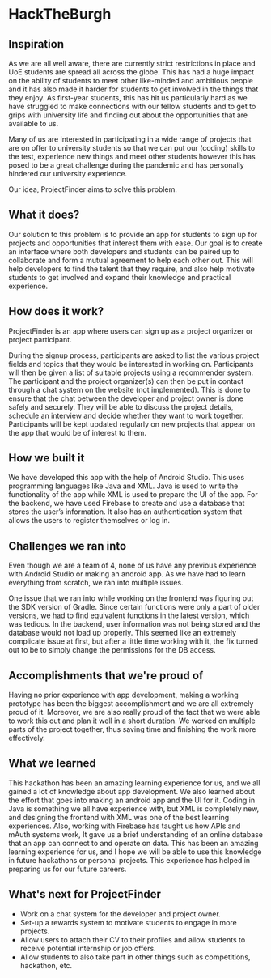 # HackTheBurgh
## Inspiration
As we are all well aware, there are currently strict restrictions in place and UoE students are spread all across the globe. This has had a huge impact on the ability of students to meet other like-minded and ambitious people and it has also made it harder for students to get involved in the things that they enjoy.
As first-year students, this has hit us particularly hard as we have struggled to make connections with our fellow students and to get to grips with university life and finding out about the opportunities that are available to us. 

Many of us are interested in participating in a wide range of projects that are on offer to university students so that we can put our (coding) skills to the test, experience new things and meet other students however this has posed to be a great challenge during the pandemic and has personally hindered our university experience.

Our idea, ProjectFinder aims to solve this problem.
## What it does?
Our solution to this problem is to provide an app for students to sign up for projects and opportunities that interest them with ease. Our goal is to create an interface where both developers and students can be paired up to collaborate and form a mutual agreement to help each other out. This will help developers to find the talent that they require, and also help motivate students to get involved and expand their knowledge and practical experience.
## How does it work?
ProjectFinder is an app where users can sign up as a project organizer or project participant.

During the signup process, participants are asked to list the various project fields and topics that they would be interested in working on. Participants will then be given a list of suitable projects using a recommender system. The participant and the project organizer(s) can then be put in contact through a chat system on the website (not implemented). This is done to ensure that the chat between the developer and project owner is done safely and securely. They will be able to discuss the project details, schedule an interview and decide whether they want to work together.
Participants will be kept updated regularly on new projects that appear on the app that would be of interest to them. 
## How we built it
We have developed this app with the help of Android Studio. This uses programming languages like Java and XML. Java is used to write the functionality of the app while XML is used to prepare the UI of the app.
For the backend, we have used Firebase to create and use a database that stores the user’s information. It also has an authentication system that allows the users to register themselves or log in.
## Challenges we ran into
Even though we are a team of 4, none of us have any previous experience with Android Studio or making an android app. As we have had to learn everything from scratch, we ran into multiple issues.

One issue that we ran into while working on the frontend was figuring out the SDK version of Gradle. Since certain functions were only a part of older versions, we had to find equivalent functions in the latest version, which was tedious.
In the backend, user information was not being stored and the database would not load up properly. This seemed like an extremely complicate issue at first, but after a little time working with it, the fix turned out to be to simply change the permissions for the DB access.
## Accomplishments that we're proud of
Having no prior experience with app development, making a working prototype has been the biggest accomplishment and we are all extremely proud of it.
Moreover, we are also really proud of the fact that we were able to work this out and plan it well in a short duration. We worked on multiple parts of the project together, thus saving time and finishing the work more effectively.
## What we learned
This hackathon has been an amazing learning experience for us, and we all gained a lot of knowledge about app development. We also learned about the effort that goes into making an android app and the UI for it.
Coding in Java is something we all have experience with, but XML is completely new, and designing the frontend with XML was one of the best learning experiences. Also, working with Firebase has taught us how APIs and mAuth systems work, It gave us a brief understanding of an online database that an app can connect to and operate on data.
This has been an amazing learning experience for us, and I hope we will be able to use this knowledge in future hackathons or personal projects. This experience has helped in preparing us for our future careers. 
## What's next for ProjectFinder
- Work on a chat system for the developer and project owner.
- Set-up a rewards system to motivate students to engage in more projects.
- Allow users to attach their CV to their profiles and allow students to receive potential internship or job offers.
- Allow students to also take part in other things such as competitions, hackathon, etc.
